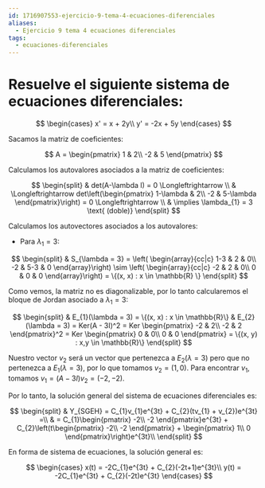 ```yaml
---
id: 1716907553-ejercicio-9-tema-4-ecuaciones-diferenciales
aliases:
  - Ejercicio 9 tema 4 ecuaciones diferenciales
tags:
  - ecuaciones-diferenciales
---
```


# Resuelve el siguiente sistema de ecuaciones diferenciales:

$$
\begin{cases}
    x' = x + 2y\\
    y' = -2x + 5y
\end{cases}
$$

Sacamos la matriz de coeficientes:

$$
A = \begin{pmatrix}
    1 & 2\\
    -2 & 5
\end{pmatrix}
$$

Calculamos los autovalores asociados a la matriz de coeficientes:

$$
\begin{split}
    & det(A-\lambda I) = 0 \Longleftrightarrow \\
    & \Longleftrightarrow det\left(\begin{pmatrix}
        1-\lambda & 2\\
        -2 & 5-\lambda
    \end{pmatrix}\right) = 0 \Longleftrightarrow \\
    & \implies \lambda_{1} = 3 \text{ (doble)}
\end{split}
$$

Calculamos los autovectores asociados a los autovalores:

- Para $\lambda_{1} = 3$:

$$
\begin{split}
    & S_{\lambda = 3} = \left( \begin{array}{cc|c}
        1-3 & 2 & 0\\
        -2 & 5-3 & 0
    \end{array}\right) \sim
    \left( \begin{array}{cc|c}
        -2 & 2 & 0\\
        0 & 0 & 0
    \end{array}\right) = \{(x, x) : x \in \mathbb{R} \}
\end{split}
$$

Como vemos, la matriz no es diagonalizable, por lo tanto calcularemos el bloque de Jordan asociado a $\lambda_{1} = 3$:

$$
\begin{split}
    & E_{1}(\lambda = 3) = \{(x, x) : x \in \mathbb{R}\}
    & E_{2}(\lambda = 3) = Ker(A - 3I)^2 = Ker \begin{pmatrix}
        -2 & 2\\
        -2 & 2
    \end{pmatrix}^2 = Ker \begin{pmatrix}
        0 & 0\\
        0 & 0
    \end{pmatrix} = \{(x, y) : x,y \in \mathbb{R}\}
\end{split}
$$

Nuestro vector $v_{2}$ será un vector que pertenezca a $E_{2}(\lambda = 3)$ pero que no pertenezca a $E_{1}(\lambda = 3)$, por lo que tomamos $v_{2}=(1,0)$. Para encontrar $v_{1}$, tomamos $v_{1}=(A-3I)v_{2} = (-2,-2)$.

Por lo tanto, la solución general del sistema de ecuaciones diferenciales es:

$$
\begin{split}
    & Y_{SGEH} = C_{1}v_{1}e^{3t} + C_{2}(tv_{1} + v_{2})e^{3t} =\\
    & = C_{1}\begin{pmatrix}
        -2\\
        -2
    \end{pmatrix}e^{3t} + C_{2}\left(t\begin{pmatrix}
        -2\\
        -2
    \end{pmatrix} + \begin{pmatrix}
        1\\
        0
    \end{pmatrix}\right)e^{3t}\\
\end{split}
$$

En forma de sistema de ecuaciones, la solución general es:

$$
\begin{cases}
    x(t) = -2C_{1}e^{3t} + C_{2}(-2t+1)e^{3t}\\
    y(t) = -2C_{1}e^{3t} + C_{2}(-2t)e^{3t}
\end{cases}
$$
